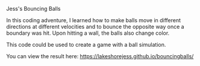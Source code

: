 Jess's Bouncing Balls

In this coding adventure, I learned how to make balls move in different directions at different velocities and to bounce the opposite way once a boundary was hit. Upon hitting a wall, the balls also change color.

This code could be used to create a game with a ball simulation.

You can view the result here: https://lakeshorejess.github.io/bouncingballs/
